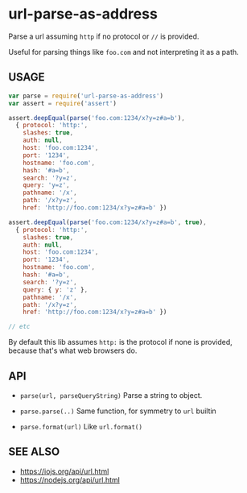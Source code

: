 # url-parse-as-address

Parse a url assuming `http` if no protocol or `//` is provided.

Useful for parsing things like `foo.com` and not interpreting it as a
path.

## USAGE

```javascript
var parse = require('url-parse-as-address')
var assert = require('assert')

assert.deepEqual(parse('foo.com:1234/x?y=z#a=b'),
  { protocol: 'http:',
    slashes: true,
    auth: null,
    host: 'foo.com:1234',
    port: '1234',
    hostname: 'foo.com',
    hash: '#a=b',
    search: '?y=z',
    query: 'y=z',
    pathname: '/x',
    path: '/x?y=z',
    href: 'http://foo.com:1234/x?y=z#a=b' })

assert.deepEqual(parse('foo.com:1234/x?y=z#a=b', true),
  { protocol: 'http:',
    slashes: true,
    auth: null,
    host: 'foo.com:1234',
    port: '1234',
    hostname: 'foo.com',
    hash: '#a=b',
    search: '?y=z',
    query: { y: 'z' },
    pathname: '/x',
    path: '/x?y=z',
    href: 'http://foo.com:1234/x?y=z#a=b' })

// etc
```

By default this lib assumes `http:` is the protocol if none is
provided, because that's what web browsers do.

## API

* `parse(url, parseQueryString)` Parse a string to object.

* `parse.parse(..)` Same function, for symmetry to `url` builtin

* `parse.format(url)` Like `url.format()`

## SEE ALSO

* https://iojs.org/api/url.html
* https://nodejs.org/api/url.html
